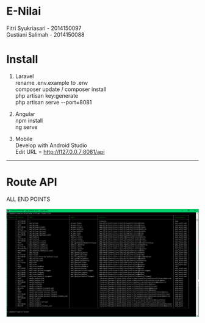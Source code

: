 # E-Nilai 
Fitri Syukriasari - 2014150097 <br>
Gustiani Salimah - 2014150088<br>

# Install

1. Laravel <br>
rename .env.example to .env <br>
composer update / composer install <br>
php artisan key:generate <br>
php artisan serve --port=8081 <br>

2. Angular <br>
npm install <br>
ng serve <br>

3. Mobile <br>
Develop with Android Studio <br>
Edit URL = http://l127.0.0.7:8081/api <br>
------------------------------------------------------
# Route API <br>
ALL END POINTS <br><br>
<img src="endpoints.png">